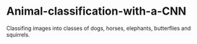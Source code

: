 # Animal-classification-with-a-CNN
Classifing images into classes of dogs, horses, elephants, butterflies and squirrels.
